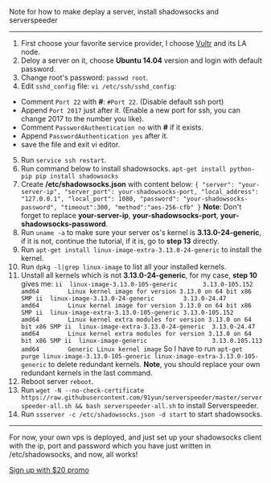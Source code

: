 Note for how to make deplay a server, install shadowsocks and serverspeeder

---

1. First choose your favorite service provider, I choose [Vultr](https://www.vultr.com/) and its LA node.
2. Deloy a server on it, choose **Ubuntu 14.04** version and login with default password.
3. Change root's password: `passwd root`.
4. Edit `sshd_config` file: `vi /etc/ssh/sshd_config`:
  - Comment `Port 22` with **#**: `#Port 22`. (Disable default ssh port)
  - Append `Port 2017` just after it. (Enable a new port for ssh, you can change 2017 to the number you like).
  - Comment `PasswordAuthentication no` with **#** if it exists.
  - Append `PasswordAuthentication yes` after it.
  - save the file and exit vi editor.
5. Run `service ssh restart`.
6. Run command below to install shadowsocks.
   `
   apt-get install python-pip
   pip install shadowsocks
   `
7. Create **/etc/shadowsocks.json** with content below:
   `
   {
      "server": "your-server-ip",
      "server_port": your-shadowsocks-port,
      "local_address": "127.0.0.1",
      "local_port": 1080,
      "password": "your-shadowsocks-password",
      "timeout":300,
      "method":"aes-256-cfb"
   }
   `
   **Note**: Don't forget to replace **your-server-ip**, **your-shadowsocks-port**, **your-shadowsocks-password**.
8. Run `uname -a` to make sure your server os's kernel is **3.13.0-24-generic**, if it is not, continue the tutorial, if it is, go to **step 13** directly.
9. Run `apt-get install linux-image-extra-3.13.0-24-generic` to install the kernel.
10. Run `dpkg -l|grep linux-image` to list all your installed kernels.
11. Unstall all kernels which is not **3.13.0-24-generic**, for my case, **step 10** gives me:
  `
ii  linux-image-3.13.0-105-generic       3.13.0-105.152                    amd64        Linux kernel image for version 3.13.0 on 64 bit x86 SMP
ii  linux-image-3.13.0-24-generic        3.13.0-24.47                      amd64        Linux kernel image for version 3.13.0 on 64 bit x86 SMP
ii  linux-image-extra-3.13.0-105-generic 3.13.0-105.152                    amd64        Linux kernel extra modules for version 3.13.0 on 64 bit x86 SMP
ii  linux-image-extra-3.13.0-24-generic  3.13.0-24.47                      amd64        Linux kernel extra modules for version 3.13.0 on 64 bit x86 SMP
ii  linux-image-generic                  3.13.0.105.113                    amd64        Generic Linux kernel image
  `
  So I have to run `apt-get purge linux-image-3.13.0-105-generic linux-image-extra-3.13.0-105-generic` to delete redundant kernels.
  **Note**, you should replace your own redundant kernels in the last command.
12. Reboot server `reboot`.
13. Run `wget -N --no-check-certificate https://raw.githubusercontent.com/91yun/serverspeeder/master/serverspeeder-all.sh && bash serverspeeder-all.sh` to install Serverspeeder.
14. Run `ssserver -c /etc/shadowsocks.json -d start` to start shadowsocks.

--- 

For now, your own vps is deployed, and just set up your shadowsocks client with the ip, port and password which you have just written in /etc/shadowsocks, and now, all works!

[Sign up with $20 promo](http://www.vultr.com/?ref=7102608-3B)
